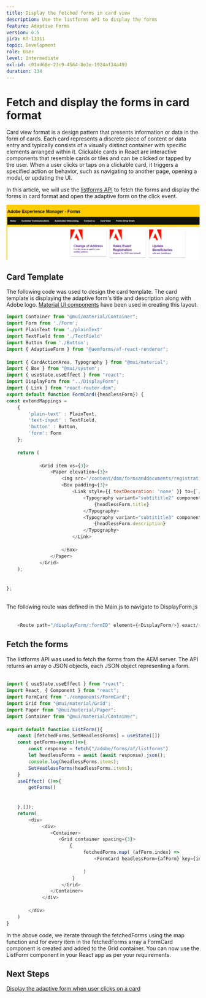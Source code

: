 ```yaml
---
title: Display the fetched forms in card view
description: Use the listforms API to display the forms
feature: Adaptive Forms
version: 6.5
jira: KT-13311
topic: Development
role: User
level: Intermediate
exl-id: c01ad68e-23c9-4564-8e3e-1924af34a493
duration: 134
---
```

# Fetch and display the forms in card format

Card view format is a design pattern that presents information or data in the form of cards. Each card represents a discrete piece of content or data entry and typically consists of a visually distinct container with specific elements arranged within it.
Clickable cards in React are interactive components that resemble cards or tiles and can be clicked or tapped by the user. When a user clicks or taps on a clickable card, it triggers a specified action or behavior, such as navigating to another page, opening a modal, or updating the UI.

In this article, we will use the [listforms API](https://opensource.adobe.com/aem-forms-af-runtime/api/#tag/List-Forms/operation/listForms) to fetch the forms and display the forms in card format and open the adaptive form on the click event.

![card-view](./assets/card-view-forms.png)

## Card Template

The following code was used to design the card template. The card template is displaying the adaptive form's title and description along with Adobe logo. [Material UI components](https://mui.com/) have been used in creating this layout.



``` javascript
import Container from "@mui/material/Container";
import Form from './Form';
import PlainText from './plainText'
import TextField from './TextField'
import Button from './Button';
import { AdaptiveForm } from "@aemforms/af-react-renderer";

import { CardActionArea, Typography } from "@mui/material";
import { Box } from "@mui/system";
import { useState,useEffect } from "react";
import DisplayForm from "../DisplayForm";
import { Link } from "react-router-dom";
export default function FormCard({headlessForm}) {
const extendMappings =
    {
        'plain-text' : PlainText,
        'text-input' : TextField,
        'button' : Button,
        'form': Form
    };
   
    return (
        
            <Grid item xs={3}>
                <Paper elevation={3}>
                    <img src="/content/dam/formsanddocuments/registrationform/jcr:content/renditions/cq5dam.thumbnail.48.48.png" className="img"/>
                    <Box padding={3}>
                        <Link style={{ textDecoration: 'none' }} to={`/displayForm${headlessForm.id}`}>
                            <Typography variant="subtititle2" component="h2">
                                {headlessForm.title}
                            </Typography>
                            <Typography variant="subtititle3" component="h4">
                                {headlessForm.description}
                            </Typography>
                        </Link>
                
                    </Box>
                </Paper>
            </Grid>
    );
    

};



```

The following route was defined in the Main.js to navigate to DisplayForm.js

```javascript

    <Route path="/displayForm/:formID" element={<DisplayForm/>} exact/>

```

## Fetch the forms

The listforms API was used to fetch the forms from the AEM server. The API returns an array o JSON objects, each JSON object representing a form.

```javascript

import { useState,useEffect } from "react";
import React, { Component } from "react";
import FormCard from "./components/FormCard";
import Grid from "@mui/material/Grid";
import Paper from "@mui/material/Paper";
import Container from "@mui/material/Container";
 
export default function ListForm(){
    const [fetchedForms,SetHeadlessForms] = useState([])
    const getForms=async()=>{
        const response = fetch("/adobe/forms/af/listforms")
        let headlessForms = await (await response).json();
        console.log(headlessForms.items);
        SetHeadlessForms(headlessForms.items);
    }
    useEffect( ()=>{
        getForms()
        

    },[]);
    return(
        <div>
             <div>
                <Container>
                   <Grid container spacing={3}>
                       {
                            fetchedForms.map( (afForm,index) =>
                                <FormCard headlessForm={afForm} key={index}/>
                         
                            )
                        }
                    </Grid>
                </Container>
             </div>

        </div>
    )
}
```

 In the above code, we iterate through the fetchedForms using the map function and for every item in the fetchedForms array a FormCard component is created and added to the Grid container. You can now use the ListForm component in your React app as per your requirements.

## Next Steps

[Display the adaptive form when user clicks on a card](./open-form-card-view.md)
